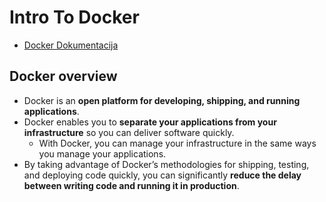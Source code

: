 # Intro To Docker

- [Docker Dokumentacija](https://docs.docker.com/)


## Docker overview
- Docker is an **open platform for developing, shipping, and running applications**. 
- Docker enables you to **separate your applications from your infrastructure** so you can deliver software quickly. 
    - With Docker, you can manage your infrastructure in the same ways you manage your applications. 
- By taking advantage of Docker’s methodologies for shipping, testing, and deploying code quickly, you can significantly **reduce the delay between writing code and running it in production**.


